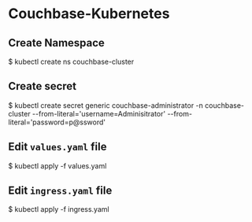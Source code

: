 # Couchbase-Kubernetes

## Create Namespace
$ kubectl create ns couchbase-cluster

## Create secret 
$ kubectl create secret generic couchbase-administrator -n couchbase-cluster --from-literal='username=Adminisitrator' --from-literal='password=p@ssword'

## Edit `values.yaml` file
$ kubectl apply -f values.yaml 

## Edit `ingress.yaml` file
$ kubectl apply -f ingress.yaml
